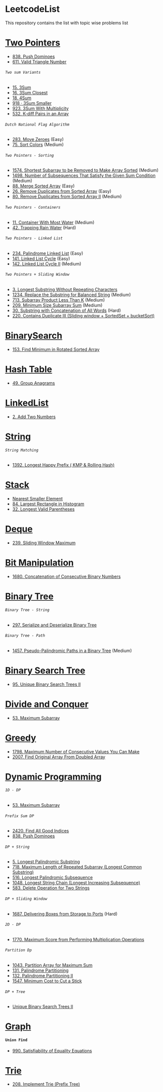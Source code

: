 # LeetcodeList
This repository contains the list with topic wise problems list


# [Two Pointers](https://leetcode.com/tag/two-pointers/)
- [838. Push Dominoes](https://leetcode.com/problems/push-dominoes/)
- [611. Valid Triangle Number](https://leetcode.com/problems/valid-triangle-number/)
###### ``Two sum Variants`` 
- [15. 3Sum](https://leetcode.com/problems/3sum)  
- [16. 3Sum Closest](https://leetcode.com/problems/3sum-closest/) 
- [18. 4Sum](https://leetcode.com/problems/4sum/) 
- [918 · 3Sum Smaller](https://www.lintcode.com/problem/918/description) 
- [923. 3Sum With Multiplicity](https://leetcode.com/problems/3sum-with-multiplicity/) 
- [532. K-diff Pairs in an Array](https://leetcode.com/problems/k-diff-pairs-in-an-array/)
###### ``Dutch National Flag Algorithm``
- [283. Move Zeroes](https://leetcode.com/problems/move-zeroes/) (Easy)
- [75. Sort Colors](https://leetcode.com/problems/sort-colors/)  (Medium)  
###### ``Two Pointers - Sorting`` 
- [1574. Shortest Subarray to be Removed to Make Array Sorted](https://leetcode.com/problems/shortest-subarray-to-be-removed-to-make-array-sorted/) (Medium)
- [1498. Number of Subsequences That Satisfy the Given Sum Condition](https://leetcode.com/problems/number-of-subsequences-that-satisfy-the-given-sum-condition/) (Medium)
- [88. Merge Sorted Array](https://leetcode.com/problems/merge-sorted-array/) (Easy)
- [26. Remove Duplicates from Sorted Array](https://leetcode.com/problems/remove-duplicates-from-sorted-array/) (Easy)
- [80. Remove Duplicates from Sorted Array II](https://leetcode.com/problems/remove-duplicates-from-sorted-array-ii/) (Medium)
###### ``Two Pointers - Containers``
- [11. Container With Most Water](https://leetcode.com/problems/container-with-most-water/)  (Medium) 
- [42. Trapping Rain Water](https://leetcode.com/problems/trapping-rain-water/) (Hard) 
###### ``Two Pointers - Linked List``
- [234. Palindrome Linked List](https://leetcode.com/problems/palindrome-linked-list/) (Easy)
- [141. Linked List Cycle](https://leetcode.com/problems/linked-list-cycle/) (Easy)
- [142. Linked List Cycle II](https://leetcode.com/problems/linked-list-cycle-ii/) (Medium) 
###### ``Two Pointers + Sliding Window``
- [3. Longest Substring Without Repeating Characters](https://leetcode.com/problems/longest-substring-without-repeating-characters/)
- [1234. Replace the Substring for Balanced String](https://leetcode.com/problems/replace-the-substring-for-balanced-string/) (Medium)
- [713. Subarray Product Less Than K](https://leetcode.com/problems/subarray-product-less-than-k/) (Medium)
- [209. Minimum Size Subarray Sum](https://leetcode.com/problems/minimum-size-subarray-sum/) (Medium)
- [30. Substring with Concatenation of All Words]() (Hard)
- [220. Contains Duplicate III (Sliding window + SortedSet + bucketSort)](https://leetcode.com/problems/contains-duplicate-iii/) 

# [BinarySearch](https://leetcode.com/tag/binary-search/)
- [153. Find Minimum in Rotated Sorted Array](https://leetcode.com/problems/find-minimum-in-rotated-sorted-array/)

# [Hash Table](https://leetcode.com/tag/hash-table/)
- [49. Group Anagrams](https://leetcode.com/problems/group-anagrams/)



# [LinkedList](https://leetcode.com/tag/linked-list/)
- [2. Add Two Numbers](https://leetcode.com/problems/add-two-numbers/)

# [String](https://leetcode.com/tag/string/)
###### ``String Matching``
- [1392. Longest Happy Prefix ( KMP & Rolling Hash)](https://leetcode.com/problems/longest-happy-prefix/)

# [Stack](https://leetcode.com/tag/stack/)
- [Nearest Smaller Element](https://www.interviewbit.com/problems/nearest-smaller-element/) 
- [84. Largest Rectangle in Histogram](https://leetcode.com/problems/largest-rectangle-in-histogram/)
- [32. Longest Valid Parentheses](https://leetcode.com/problems/longest-valid-parentheses/)

# [Deque]()
- [239. Sliding Window Maximum](https://leetcode.com/problems/sliding-window-maximum/)

# [Bit Manipulation](https://leetcode.com/tag/bit-manipulation/)
- [1680. Concatenation of Consecutive Binary Numbers](https://leetcode.com/problems/concatenation-of-consecutive-binary-numbers/)


# [Binary Tree](https://leetcode.com/tag/binary-tree/)
###### ``Binary Tree - String``
- [297. Serialize and Deserialize Binary Tree](https://leetcode.com/problems/serialize-and-deserialize-binary-tree/)
###### ``Binary Tree - Path``
- [1457. Pseudo-Palindromic Paths in a Binary Tree](https://leetcode.com/problems/pseudo-palindromic-paths-in-a-binary-tree/) (Medium)

# [Binary Search Tree](https://leetcode.com/tag/binary-search-tree/)
- [95. Unique Binary Search Trees II](https://leetcode.com/problems/unique-binary-search-trees-ii/)

# [Divide and Conquer](https://leetcode.com/tag/divide-and-conquer/)
- [53. Maximum Subarray](https://leetcode.com/problems/maximum-subarray/)


# [Greedy](https://leetcode.com/tag/greedy/)
- [1798. Maximum Number of Consecutive Values You Can Make](https://leetcode.com/problems/maximum-number-of-consecutive-values-you-can-make/)
- [2007. Find Original Array From Doubled Array](https://leetcode.com/problems/find-original-array-from-doubled-array/)

# [Dynamic Programming](https://leetcode.com/tag/dynamic-programming/)
###### ``1D - DP``
- [53. Maximum Subarray](https://leetcode.com/problems/maximum-subarray/)
###### ``Prefix Sum DP``
- [2420. Find All Good Indices](https://leetcode.com/problems/find-all-good-indices/)
- [838. Push Dominoes](https://leetcode.com/problems/push-dominoes/)
###### ``DP + String``
- [5. Longest Palindromic Substring](https://leetcode.com/problems/longest-palindromic-substring/)
- [718. Maximum Length of Repeated Subarray (Longest Common Substring)](https://leetcode.com/problems/maximum-length-of-repeated-subarray/)
- [516. Longest Palindromic Subsequence](https://leetcode.com/problems/longest-palindromic-subsequence/)
- [1048. Longest String Chain (Longest Increasing Subsequence)](https://leetcode.com/problems/longest-string-chain/)
- [583. Delete Operation for Two Strings](https://leetcode.com/problems/delete-operation-for-two-strings/)
###### ``DP + Sliding Window``
- [1687. Delivering Boxes from Storage to Ports](https://leetcode.com/problems/delivering-boxes-from-storage-to-ports/) (Hard)
###### ``2D - DP``
- [1770. Maximum Score from Performing Multiplication Operations](https://leetcode.com/problems/maximum-score-from-performing-multiplication-operations/)
###### ``Partition Dp``
- [1043. Partition Array for Maximum Sum](https://leetcode.com/problems/partition-array-for-maximum-sum/)
- [131. Palindrome Partitioning](https://leetcode.com/problems/palindrome-partitioning/)
- [132. Palindrome Partitioning II](https://leetcode.com/problems/palindrome-partitioning-ii/)
- [1547. Minimum Cost to Cut a Stick](https://leetcode.com/problems/minimum-cost-to-cut-a-stick/)
###### ``DP + Tree``
- [Unique Binary Search Trees II](https://www.interviewbit.com/problems/unique-binary-search-trees-ii/)

# [Graph](https://leetcode.com/tag/graph/)
#### ``Union Find``
- [990. Satisfiability of Equality Equations](https://leetcode.com/problems/satisfiability-of-equality-equations/)

# [Trie](https://leetcode.com/tag/trie/)
- [208. Implement Trie (Prefix Tree)](https://leetcode.com/problems/implement-trie-prefix-tree/)

